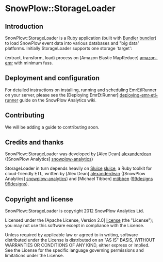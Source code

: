 # SnowPlow::StorageLoader

## Introduction

SnowPlow::StorageLoader is a Ruby application (built with [Bundler] [bundler]) to load SnowPlow event data into various databases and "big data" platforms. Initially StorageLoader supports one storage 'target': 



 (extract, transform, load) process on [Amazon Elastic MapReduce] [amazon-emr] with minimum fuss.

## Deployment and configuration

For detailed instructions on installing, running and scheduling EmrEtlRunner on your server, please see the [Deploying EmrEtlRunner] [deploying-emr-etl-runner] guide on the SnowPlow Analytics wiki.

## Contributing

We will be adding a guide to contributing soon.

## Credits and thanks

SnowPlow::StorageLoader was developed by [Alex Dean] [alexanderdean] ([SnowPlow Analytics] [snowplow-analytics])

StorageLoader in turn depends heavily on [Sluice] [sluice], a Ruby toolkit for cloud-friendly ETL, written by [Alex Dean] [alexanderdean] ([SnowPlow Analytics] [snowplow-analytics]) and [Michael Tibben] [mtibben] ([99designs] [99designs]).

## Copyright and license

SnowPlow::StorageLoader is copyright 2012 SnowPlow Analytics Ltd.

Licensed under the [Apache License, Version 2.0] [license] (the "License");
you may not use this software except in compliance with the License.

Unless required by applicable law or agreed to in writing, software
distributed under the License is distributed on an "AS IS" BASIS,
WITHOUT WARRANTIES OR CONDITIONS OF ANY KIND, either express or implied.
See the License for the specific language governing permissions and
limitations under the License.

[bundler]: http://gembundler.com/
[amazon-emr]: http://aws.amazon.com/elasticmapreduce/
[deploying-emr-etl-runner]: https://github.com/snowplow/snowplow/wiki/Deploying-EmrEtlRunner

[alexanderdean]: https://github.com/alexanderdean
[snowplow-analytics]: http://snowplowanalytics.com
[mtibben]: https://github.com/mtibben
[99designs]: http://99designs.com
[rslifka]: https://github.com/rslifka

[infobright]: http://www.infobright.org/

[sluice]: https://github.com/snowplow/sluice

[mtibben]: https://github.com/mtibben
[99designs]: http://99designs.com

[license]: http://www.apache.org/licenses/LICENSE-2.0